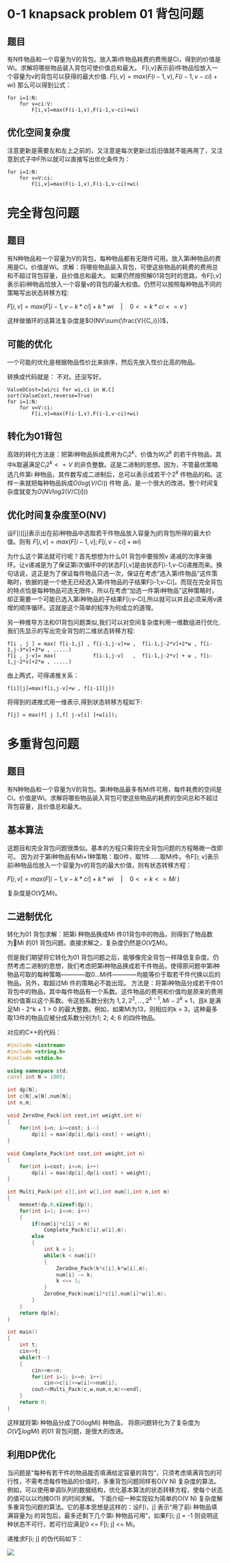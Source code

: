 # 0-1 knapsack problem 01 背包问题
## 题目
有N件物品和一个容量为V的背包。放入第i件物品耗费的费用是Ci，得到的价值是Wi。求解将哪些物品装入背包可使价值总和最大。
F[i,v]表示前i件物品恰放入一个容量为v的背包可以获得的最大价值.
$F[i,v]=max(F(i-1,v),F(i-1,v-ci)+wi)$
那么可以得到公式：
```
for i=1:N:
    for v=ci:V:
        F[i,v]=max(F(i-1,v),F(i-1,v-ci)+wi)
```
## 优化空间复杂度
注意更新是需要左和左上之前的，又注意是每次更新过后旧值就不能再用了，又注意到式子中F所以就可以直接写出优化条件为：
```
for i=1:N:
    for v=V:ci:
        F[i,v]=max(F(i-1,v),F(i-1,v-ci)+wi)
```

# 完全背包问题
## 题目
有N种物品和一个容量为V的背包，每种物品都有无限件可用。放入第i种物品的费用是Ci，价值是Wi。求解：将哪些物品装入背包，可使这些物品的耗费的费用总和不超过背包容量，且价值总和最大。
如果仍然按照解01背包时的思路，令F[i,v]表示前i种物品恰放入一个容量v的背包的最大权值。仍然可以按照每种物品不同的策略写出状态转移方程:

$F[i,v]=max(F[i-1,v-k*ci]+k*wi \quad | \quad 0<=k*ci<=v \ )$

这样做循环的话算法复杂度是$O(NV\sum{\frac{V}{C_i}})$，

## 可能的优化
一个可能的优化是根据物品性价比来排序，然后先放入性价比高的物品。

转换成代码就是：
不对。还没写好。
```
ValueDCost=[wi/ci for wi,ci in W,C]
sort(ValueCost,reverse=True)
for i=1:N:
    for v=V:ci:
        F[i,v]=max(F(i-1,v),F(i-1,v-ci)+wi)
```

## 转化为01背包
高效的转化方法是：把第i种物品拆成费用为$C_i2^k$、价值为$W_i2^k$ 的若干件物品，其中k取遍满足$C_i2^k<=V$ 的非负整数。这是二进制的思想。因为，不管最优策略选几件第i 种物品，其件数写成二进制后，总可以表示成若干个$2^k$ 件物品的和。这样一来就把每种物品拆成$O(log ⌊V /Ci⌋)$ 件物
品，是一个很大的改进。整个时间复杂度就变为$O(NVlog2(V/C[i]))$

## 优化时间复杂度至O(NV)
设F[i][j]表示出在前i种物品中选取若干件物品放入容量为j的背包所得的最大价值。则有
$F[i,v] = max(F[i-1,v]; F[i,v-ci]+wi)$

为什么这个算法就可行呢？首先想想为什么01 背包中要按照v 递减的次序来循环。让v递减是为了保证第i次循环中的状态F[i,v]是由状态F[i-1,v-Ci]递推而来。换句话说，这正是为了保证每件物品只选一次，保证在考虑“选入第i件物品”这件策略时，依据的是一个绝无已经选入第i件物品的子结果F[i-1;v-Ci]。而现在完全背包的特点恰是每种物品可选无限件，所以在考虑“加选一件第i种物品”这种策略时，却正需要一个可能已选入第i种物品的子结果F[i;v-Ci],所以就可以并且必须采用v递增的顺序循环。这就是这个简单的程序为何成立的道理。


另一种推导方法和01背包问题类似,我们可以对空间复杂度利用一维数组进行优化.我们先显示的写出完全背包的二维状态转移方程:
```
f[i , j ] = max( f[i-1,j] , f[i-1,j-v]+w ,  f[i-1,j-2*v]+2*w , f[i-1,j-3*v]+3*w , .....)
f[i , j-v]= max(            f[i-1,j-v]   ,  f[i-1,j-2*v] + w , f[i-1,j-2*v]+2*w , .....)
```
由上两式，可得递推关系：   
```
f[i][j]=max(f[i,j-v]+w , f[i-1][j]) 
```

将得到的递推式用一维表示,得到状态转移方程如下:
```
f[j] = max(f[ j ],f[ j-v[i] ]+w[i]);
```

# 多重背包问题
## 题目
有N种物品和一个容量为V的背包。第i种物品最多有Mi件可用，每件耗费的空间是Ci，价值是Wi。求解将哪些物品装入背包可使这些物品的耗费的空间总和不超过背包容量，且价值总和最大。
## 基本算法
这题目和完全背包问题很类似。基本的方程只需将完全背包问题的方程略微一改即可。
因为对于第i种物品有Mi+1种策略：取0件，取1件……取Mi件。令F[i; v]表示前i种物品恰放入一个容量为v的背包的最大价值，则有状态转移方程：

$F[i,v]=max(F[i-1,v-k*ci]+k*wi \quad | \quad 0<=k<=Mi \ )$

复杂度是$O(V\sum Mi)$。

## 二进制优化
转化为01 背包求解：把第i 种物品换成Mi 件01背包中的物品，则得到了物品数为Mi 的01 背包问题。直接求解之，复杂度仍然是$O(V\sum Mi)$。

但是我们期望将它转化为01 背包问题之后，能够像完全背包一样降低复杂度。仍然考虑二进制的思想，我们考虑把第i种物品换成若干件物品，使得原问题中第i种物品可取的每种策略————取0...Mi件————均能等价于取若干件代换以后的物品。另外，取超过Mi 件的策略必不能出现。
方法是：将第i种物品分成若干件01背包中的物品，其中每件物品有一个系数。这件物品的费用和价值均是原来的费用和价值乘以这个系数。令这些系数分别为
$1,2,2^2,...,2^{k-1},Mi-2^k+1$，且k 是满足Mi - 2^k + 1 > 0 的最大整数。例如，如果Mi为13，则相应的k = 3，这种最多取13件的物品应被分成系数分别为1; 2; 4; 6 的四件物品。

对应的C++的代码：
```C++
#include <iostream>
#include <string.h>
#include <stdio.h>
 
using namespace std;
const int N = 1005;
 
int dp[N];
int c[N],w[N],num[N];
int n,m;
 
void ZeroOne_Pack(int cost,int weight,int n)
{
    for(int i=n; i>=cost; i--)
        dp[i] = max(dp[i],dp[i-cost] + weight);
}
 
void Complete_Pack(int cost,int weight,int n)
{
    for(int i=cost; i<=n; i++)
        dp[i] = max(dp[i],dp[i-cost] + weight);
}
 
int Multi_Pack(int c[],int w[],int num[],int n,int m)
{
    memset(dp,0,sizeof(dp));
    for(int i=1; i<=n; i++)
    {
        if(num[i]*c[i] > m)
            Complete_Pack(c[i],w[i],m);
        else
        {
            int k = 1;
            while(k < num[i])
            {
                ZeroOne_Pack(k*c[i],k*w[i],m);
                num[i] -= k;
                k <<= 1;
            }
            ZeroOne_Pack(num[i]*c[i],num[i]*w[i],m);
        }
    }
    return dp[m];
}
 
int main()
{
    int t;
    cin>>t;
    while(t--)
    {
        cin>>m>>n;
        for(int i=1; i<=n; i++)
            cin>>c[i]>>w[i]>>num[i];
        cout<<Multi_Pack(c,w,num,n,m)<<endl;
    }
    return 0;
}
```

这样就将第i 种物品分成了O(logMi) 种物品， 将原问题转化为了复杂度为$O(V\sum logMi)$ 的01 背包问题，是很大的改进。

## 利用DP优化
当问题是“每种有若干件的物品能否填满给定容量的背包”，只须考虑填满背包的可行性，不需考虑每件物品的价值时，多重背包问题同样有O(V N) 复杂度的算法。例如，可以使用单调队列的数据结构，优化基本算法的状态转移方程，使每个状态的值可以以均摊O(1) 的时间求解。
下面介绍一种实现较为简单的O(V N) 复杂度解多重背包问题的算法。它的基本思想是这样的：设F[i，j] 表示“用了前i 种物品填满容量为j 的背包后，最多还剩下几个第i 种物品可用”，如果F[i; j] = -1 则说明这种状态不可行，若可行应满足0 <= F[i; j] <= Mi。

递推求F[i; j] 的伪代码如下：

![](%202020-07-25-23-27-51.png)


